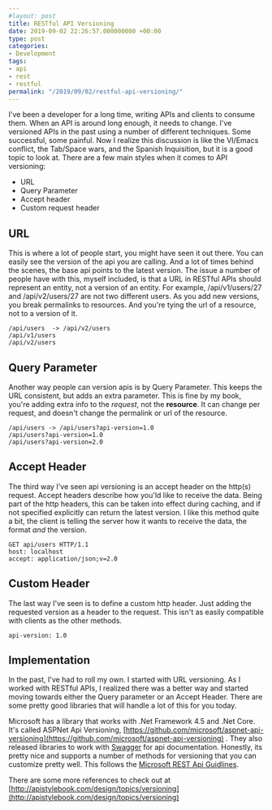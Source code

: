 ```yaml
---
#layout: post
title: RESTful API Versioning
date: 2019-09-02 22:26:57.000000000 +00:00
type: post
categories:
- Development
tags:
- api
- rest
- restful
permalink: "/2019/09/02/restful-api-versioning/"
---
```

I've been a developer for a long time, writing APIs and clients to consume them. When an API is around long enough, it needs to change. I've versioned APIs in the past using a number of different techniques. Some successful, some painful. Now I realize this discussion is like the VI/Emacs conflict, the Tab/Space wars, and the Spanish Inquisition, but it is a good topic to look at. There are a few main styles when it comes to API versioning:

*   URL
*   Query Parameter
*   Accept header
*   Custom request header

## URL

This is where a lot of people start, you might have seen it out there. You can easily see the version of the api you are calling. And a lot of times behind the scenes, the base api points to the latest version. The issue a number of people have with this, myself included, is that a URL in RESTful APIs should represent an entity, not a version of an entity. For example, /api/v1/users/27 and /api/v2/users/27 are not two different users. As you add new versions, you break permalinks to resources. And you're tying the url of a resource, not to a version of it.

    /api/users  -> /api/v2/users
    /api/v1/users
    /api/v2/users

## Query Parameter

Another way people can version apis is by Query Parameter. This keeps the URL consistent, but adds an extra parameter. This is fine by my book, you're adding extra info to the _request_, not the **resource**. It can change per request, and doesn't change the permalink or url of the resource.

    /api/users -> /api/users?api-version=1.0
    /api/users?api-version=1.0
    /api/users?api-version=2.0

## Accept Header

The third way I've seen api versioning is an accept header on the http(s) request. Accept headers describe how you'ld like to receive the data. Being part of the http headers, this can be taken into effect during caching, and if not specified explicitly can return the latest version. I like this method quite a bit, the client is telling the server how it wants to receive the data, the format _and_ the version.

    GET api/users HTTP/1.1
    host: localhost
    accept: application/json;v=2.0

## Custom Header

The last way I've seen is to define a custom http header. Just adding the requested version as a header to the request. This isn't as easily compatible with clients as the other methods.

    api-version: 1.0

## Implementation

In the past, I've had to roll my own. I started with URL versioning. As I worked with RESTful APIs, I realized there was a better way and started moving towards either the Query parameter or an Accept Header. There are some pretty good libraries that will handle a lot of this for you today.

Microsoft has a library that works with .Net Framework 4.5 and .Net Core. It's called ASPNet Api Versioning, [https://github.com/microsoft/aspnet-api-versioning](https://github.com/microsoft/aspnet-api-versioning) . They also released libraries to work with [Swagger](https://docs.microsoft.com/en-us/aspnet/core/tutorials/web-api-help-pages-using-swagger?view=aspnetcore-2.2) for api documentation. Honestly, its pretty nice and supports a number of methods for versioning that you can customize pretty well. This follows the [Microsoft REST Api Guidlines](https://github.com/Microsoft/api-guidelines/blob/master/Guidelines.md#12-versioning).

There are some more references to check out at [http://apistylebook.com/design/topics/versioning](http://apistylebook.com/design/topics/versioning)
